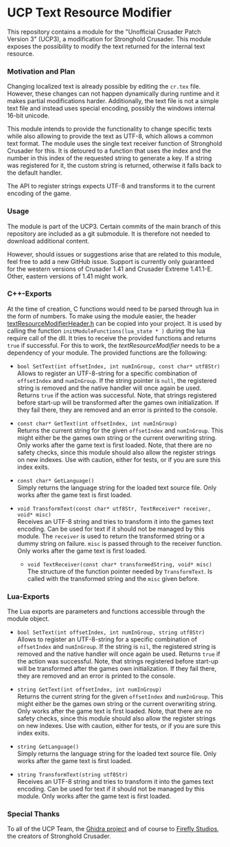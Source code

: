 # UCP Text Resource Modifier

This repository contains a module for the "Unofficial Crusader Patch Version 3" (UCP3), a modification for Stronghold Crusader.
This module exposes the possibility to modify the text returned for the internal text resource.


### Motivation and Plan

Changing localized text is already possible by editing the `cr.tex` file.
However, these changes can not happen dynamically during runtime and it makes partial modifications harder.
Additionally, the text file is not a simple text file and instead uses special encoding, possibly the windows internal 16-bit unicode. 

This module intends to provide the functionality to change specific texts while also allowing to provide the text as UTF-8, which allows a common text format.
The module uses the single text receiver function of Stronghold Crusader for this.
It is detoured to a function that uses the index and the number in this index of the requested string to generate a key.
If a string was registered for it, the custom string is returned, otherwise it falls back to the default handler.

The API to register strings expects UTF-8 and transforms it to the current encoding of the game.


### Usage

The module is part of the UCP3. Certain commits of the main branch of this repository are included as a git submodule.
It is therefore not needed to download additional content.

However, should issues or suggestions arise that are related to this module, feel free to add a new GitHub issue.
Support is currently only guaranteed for the western versions of Crusader 1.41 and Crusader Extreme 1.41.1-E.
Other, eastern versions of 1.41 might work.


### C++-Exports

At the time of creation, C functions would need to be parsed through lua in the form of numbers. To make using the module easier, the header [textResourceModifierHeader.h](ucp_textResourceModifier/ucp_textResourceModifier/textResourceModifierHeader.h) can be copied into your project.
It is used by calling the function `initModuleFunctions(lua_state * )` during the lua require call of the dll. It tries to receive the provided functions and returns `true` if successful. For this to work, the *textResourceModifier* needs to be a dependency of your module.
The provided functions are the following:


* `bool SetText(int offsetIndex, int numInGroup, const char* utf8Str)`  
  Allows to register an UTF-8-string for a specific combination of `offsetIndex` and  `numInGroup`.
  If the string pointer is `null`, the registered string is removed and the native handler will once again be used.
  Returns `true` if the action was successful.
  Note, that strings registered before start-up will be transformed after the games own initialization.
  If they fail there, they are removed and an error is printed to the console.

* `const char* GetText(int offsetIndex, int numInGroup)`  
  Returns the current string for the given `offsetIndex` and `numInGroup`.
  This might either be the games own string or the current overwriting string.
  Only works after the game text is first loaded.
  Note, that there are no safety checks, since this module should also allow the register strings on new indexes.
  Use with caution, either for tests, or if you are sure this index exits.

* `const char* GetLanguage()`  
  Simply returns the language string for the loaded text source file.
  Only works after the game text is first loaded.

* `void TransformText(const char* utf8Str, TextReceiver* receiver, void* misc)`  
  Receives an UTF-8 string and tries to transform it into the games text encoding.
  Can be used for text if it should not be managed by this module.
  The `receiver` is used to return the transformed string or a dummy string on failure.
  `misc` is passed through to the receiver function.
  Only works after the game text is first loaded.

  * `void TextReceiver(const char* transformedString, void* misc)`  
    The structure of the function pointer needed by `TransformText`.
    Is called with the transformed string and the `misc` given before.


### Lua-Exports

The Lua exports are parameters and functions accessible through the module object.

* `bool SetText(int offsetIndex, int numInGroup, string utf8Str)`  
  Allows to register an UTF-8-string for a specific combination of `offsetIndex` and  `numInGroup`.
  If the string is `nil`, the registered string is removed and the native handler will once again be used.
  Returns `true` if the action was successful.
  Note, that strings registered before start-up will be transformed after the games own initialization.
  If they fail there, they are removed and an error is printed to the console.

* `string GetText(int offsetIndex, int numInGroup)`  
  Returns the current string for the given `offsetIndex` and `numInGroup`.
  This might either be the games own string or the current overwriting string.
  Only works after the game text is first loaded.
  Note, that there are no safety checks, since this module should also allow the register strings on new indexes.
  Use with caution, either for tests, or if you are sure this index exits.

* `string GetLanguage()`  
  Simply returns the language string for the loaded text source file.
  Only works after the game text is first loaded.

* `string TransformText(string utf8Str)`  
  Receives an UTF-8 string and tries to transform it into the games text encoding.
  Can be used for text if it should not be managed by this module.
  Only works after the game text is first loaded.


### Special Thanks

To all of the UCP Team, the [Ghidra project](https://github.com/NationalSecurityAgency/ghidra) and
of course to [Firefly Studios](https://fireflyworlds.com/), the creators of Stronghold Crusader.
